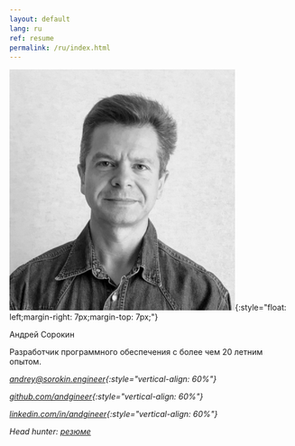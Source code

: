 ```yaml
---
layout: default
lang: ru
ref: resume
permalink: /ru/index.html
---
```


![](/images/IMG_0554.png){:style="float: left;margin-right: 7px;margin-top: 7px;"}

<style type="text/css">
  h2 {
    content: "";
    clear: both;
  }
</style>

Андрей Сорокин

Разработчик программного обеспечения с более чем 20 летним опытом.

<i class="svg-icon email" />  [andrey@sorokin.engineer](mailto:andrey@sorokin.engineer){:style="vertical-align: 60%"}

<i class="svg-icon github" /> [github.com/andgineer](https://github.com/andgineer){:style="vertical-align: 60%"}

<i class="svg-icon linkedin" /> [linkedin.com/in/andgineer](https://www.linkedin.com/in/andgineer/){:style="vertical-align: 60%"}

Head hunter: [резюме](https://spb.hh.ru/resume/d32833b9ff05af06460039ed1f487336345961)

## &nbsp;
